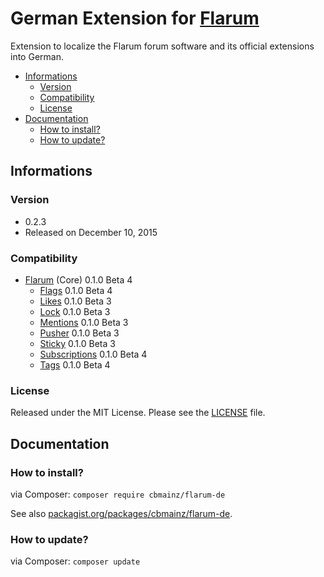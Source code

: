 # German Extension for [Flarum](http://flarum.org/)

Extension to localize the Flarum forum software and its official extensions into German.

- [Informations](https://github.com/cbmainz/flarum-de#informations)
	- [Version](https://github.com/cbmainz/flarum-de#version)
	- [Compatibility](https://github.com/cbmainz/flarum-de#compatibility)
	- [License](https://github.com/cbmainz/flarum-de#license)
- [Documentation](https://github.com/cbmainz/flarum-de#documentation)
	- [How to install?](https://github.com/cbmainz/flarum-de#how-to-install)
	- [How to update?](https://github.com/cbmainz/flarum-de#how-to-update)

## Informations

### Version

- 0.2.3
- Released on December 10, 2015 

### Compatibility

- [Flarum](https://github.com/flarum/core) (Core) 0.1.0 Beta 4
	- [Flags](https://github.com/flarum/flags) 0.1.0 Beta 4
	- [Likes](https://github.com/flarum/likes) 0.1.0 Beta 3
	- [Lock](https://github.com/flarum/lock) 0.1.0 Beta 3
	- [Mentions](https://github.com/flarum/mentions) 0.1.0 Beta 3
	- [Pusher](https://github.com/flarum/pusher) 0.1.0 Beta 3
	- [Sticky](https://github.com/flarum/sticky) 0.1.0 Beta 3
	- [Subscriptions](https://github.com/flarum/subscriptions) 0.1.0 Beta 4
	- [Tags](https://github.com/flarum/tags) 0.1.0 Beta 4

### License

Released under the MIT License. Please see the [LICENSE](https://github.com/cbmainz/flarum-de/blob/master/LICENSE) file.

## Documentation

### How to install?

via Composer: `composer require cbmainz/flarum-de`

See also [packagist.org/packages/cbmainz/flarum-de](https://packagist.org/packages/cbmainz/flarum-de).

### How to update?

via Composer: `composer update`




